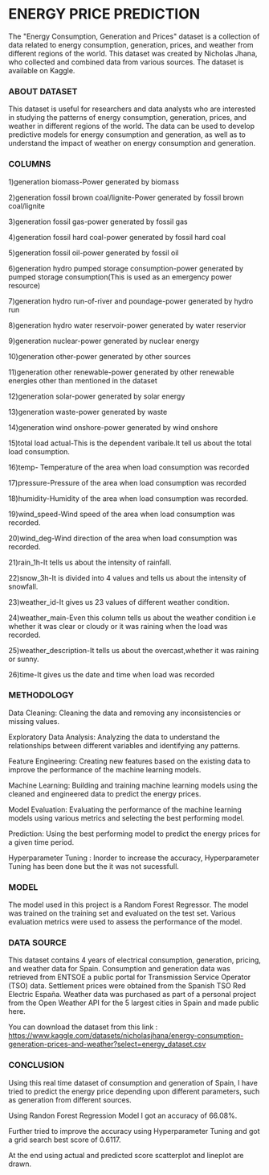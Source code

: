 <h1>ENERGY PRICE PREDICTION</h1>
The "Energy Consumption, Generation and Prices" dataset is a collection of data related to energy consumption, generation, prices, and weather from different regions of the world. This dataset was created by Nicholas Jhana, who collected and combined data from various sources. The dataset is available on Kaggle.

<h3>ABOUT DATASET</h3>
This dataset is useful for researchers and data analysts who are interested in studying the patterns of energy consumption, generation, prices, and weather in different regions of the world. The data can be used to develop predictive models for energy consumption and generation, as well as to understand the impact of weather on energy consumption and generation.

<h3>COLUMNS</h3>

1)generation biomass-Power generated by biomass

2)generation fossil brown coal/lignite-Power generated by fossil brown coal/lignite

3)generation fossil gas-power generated by fossil gas

4)generation fossil hard coal-power generated by fossil hard coal

5)generation fossil oil-power generated by fossil oil

6)generation hydro pumped storage consumption-power generated by pumped storage consumption(This is used as an emergency power resource)

7)generation hydro run-of-river and poundage-power generated by hydro run

8)generation hydro water reservoir-power generated by water reservior

9)generation nuclear-power generated by nuclear energy

10)generation other-power generated by other sources

11)generation other renewable-power generated by other renewable energies other than mentioned in the dataset

12)generation solar-power generated by solar energy

13)generation waste-power generated by waste

14)generation wind onshore-power generated by wind onshore

15)total load actual-This is the dependent varibale.It tell us about the total load consumption.

16)temp- Temperature of the area when load consumption was recorded

17)pressure-Pressure of the area when load consumption was recorded

18)humidity-Humidity of the area when load consumption was recorded.

19)wind_speed-Wind speed of the area when load consumption was recorded.

20)wind_deg-Wind direction of the area when load consumption was recorded.

21)rain_1h-It tells us about the intensity of rainfall.

22)snow_3h-It is divided into 4 values and tells us about the intensity of snowfall.

23)weather_id-It gives us 23 values of different weather condition.

24)weather_main-Even this column tells us about the weather condition i.e whether it was clear or cloudy or it was raining when the load was recorded.

25)weather_description-It tells us about the overcast,whether it was raining or sunny.

26)time-It gives us the date and time when load was recorded

<h3>METHODOLOGY</h3>

Data Cleaning: Cleaning the data and removing any inconsistencies or missing values.

Exploratory Data Analysis: Analyzing the data to understand the relationships between different variables and identifying any patterns.

Feature Engineering: Creating new features based on the existing data to improve the performance of the machine learning models.

Machine Learning: Building and training machine learning models using the cleaned and engineered data to predict the energy prices.

Model Evaluation: Evaluating the performance of the machine learning models using various metrics and selecting the best performing model.

Prediction: Using the best performing model to predict the energy prices for a given time period.

Hyperparameter Tuning : Inorder to increase the accuracy, Hyperparameter Tuning has been done but the it was not sucessfull.

<h3>MODEL</h3>
The model used in this project is a Random Forest Regressor. The model was trained on the training set and evaluated on the test set. Various evaluation metrics were used to assess the performance of the model.

<h3>DATA SOURCE</h3>
This dataset contains 4 years of electrical consumption, generation, pricing, and weather data for Spain. Consumption and generation data was retrieved from ENTSOE a public portal for Transmission Service Operator (TSO) data. Settlement prices were obtained from the Spanish TSO Red Electric España. Weather data was purchased as part of a personal project from the Open Weather API for the 5 largest cities in Spain and made public here.

You can download the dataset from this link : https://www.kaggle.com/datasets/nicholasjhana/energy-consumption-generation-prices-and-weather?select=energy_dataset.csv

<h3>CONCLUSION</h3>

Using this real time dataset of consumption and generation of Spain, I have tried to predict the energy price depending upon different parameters, such as generation from different sources.

Using Randon Forest Regression Model I got an accuracy of 66.08%.

Further tried to improve the accuracy using Hyperparameter Tuning and got a grid search best score of 0.6117.

At the end using actual and predicted score scatterplot and lineplot are drawn.












